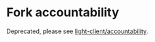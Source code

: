 # Fork accountability

Deprecated, please see [light-client/accountability](https://github.com/KYVENetwork/celestia-core/blob/v0.34.x/spec/light-client/accountability).
